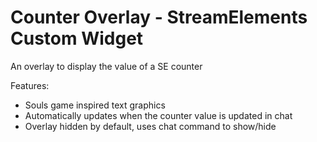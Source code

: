 # Counter Overlay - StreamElements Custom Widget

An overlay to display the value of a SE counter

Features:
- Souls game inspired text graphics
- Automatically updates when the counter value is updated in chat
- Overlay hidden by default, uses chat command to show/hide
